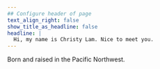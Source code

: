 ```yaml
---
## Configure header of page
text_align_right: false
show_title_as_headline: false
headline: |
  Hi, my name is Christy Lam. Nice to meet you.
---
```


<!-- this is a subheadline -->
Born and raised in the Pacific Northwest.
